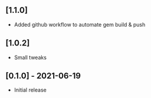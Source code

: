 ## [1.1.0]
- Added github workflow to automate gem build & push

## [1.0.2]
- Small tweaks


## [0.1.0] - 2021-06-19

- Initial release
